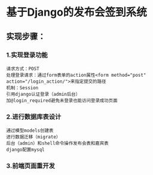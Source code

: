 # 基于Django的发布会签到系统
## 实现步骤：
###  1.实现登录功能
    请求方式：POST
    处理登录请求：通过form表单的action属性<form method="post" action="/login_action/">来指定提交的路径
    机制：Session
    引用django认证登录（admin后台）
    加@login_required避免未登录也能访问登录成功页面
### 2.进行数据库表设计
    通过模型models创建表
    进行数据迁移（migrate）
    后台（admin）和shell命令操作发布会表和嘉宾表
    django配置mysql
### 3.前端页面重开发
    
